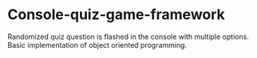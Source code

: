 # Console-quiz-game-framework
Randomized quiz question is flashed in the console with multiple options. Basic implementation of object oriented programming.
